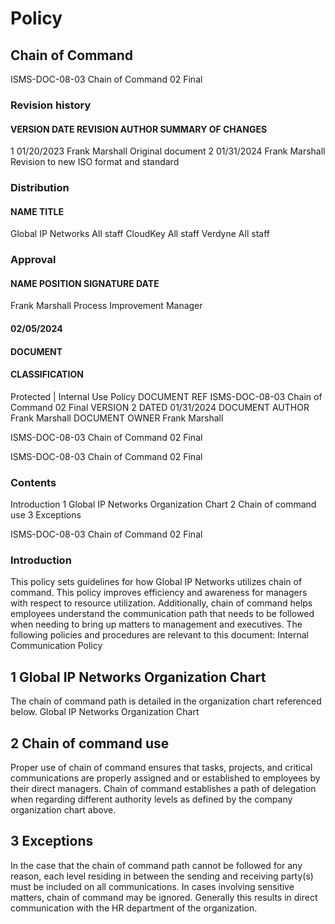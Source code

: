 # Policy 

## Chain of Command 


 ISMS-DOC-08-03 Chain of Command 02 Final 

### Revision history 

#### VERSION DATE REVISION AUTHOR SUMMARY OF CHANGES 

 1 01/20/2023 Frank Marshall Original document 2 01/31/2024 Frank Marshall Revision to new ISO format and standard 

### Distribution 

#### NAME TITLE 

 Global IP Networks All staff CloudKey All staff Verdyne All staff 

### Approval 

#### NAME POSITION SIGNATURE DATE 

 Frank Marshall Process Improvement Manager 

#### 02/05/2024 

#### DOCUMENT 

#### CLASSIFICATION 

 Protected | Internal Use Policy DOCUMENT REF ISMS-DOC-08-03 Chain of Command 02 Final VERSION 2 DATED 01/31/2024 DOCUMENT AUTHOR Frank Marshall DOCUMENT OWNER Frank Marshall 


ISMS-DOC-08-03 Chain of Command 02 Final 


 ISMS-DOC-08-03 Chain of Command 02 Final 

### Contents 

Introduction 1 Global IP Networks Organization Chart 2 Chain of command use 3 Exceptions 


 ISMS-DOC-08-03 Chain of Command 02 Final 

### Introduction 

This policy sets guidelines for how Global IP Networks utilizes chain of command. This policy improves efficiency and awareness for managers with respect to resource utilization. Additionally, chain of command helps employees understand the communication path that needs to be followed when needing to bring up matters to management and executives. The following policies and procedures are relevant to this document: Internal Communication Policy 

## 1 Global IP Networks Organization Chart 

The chain of command path is detailed in the organization chart referenced below. Global IP Networks Organization Chart 

## 2 Chain of command use 

Proper use of chain of command ensures that tasks, projects, and critical communications are properly assigned and or established to employees by their direct managers. Chain of command establishes a path of delegation when regarding different authority levels as defined by the company organization chart above. 

## 3 Exceptions 

In the case that the chain of command path cannot be followed for any reason, each level residing in between the sending and receiving party(s) must be included on all communications. In cases involving sensitive matters, chain of command may be ignored. Generally this results in direct communication with the HR department of the organization. 


